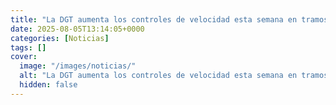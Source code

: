 ```yaml
---
title: "La DGT aumenta los controles de velocidad esta semana en tramos de alto riesgo"
date: 2025-08-05T13:14:05+0000
categories: [Noticias]
tags: []
cover:
  image: "/images/noticias/"
  alt: "La DGT aumenta los controles de velocidad esta semana en tramos de alto riesgo"
  hidden: false
---
```



